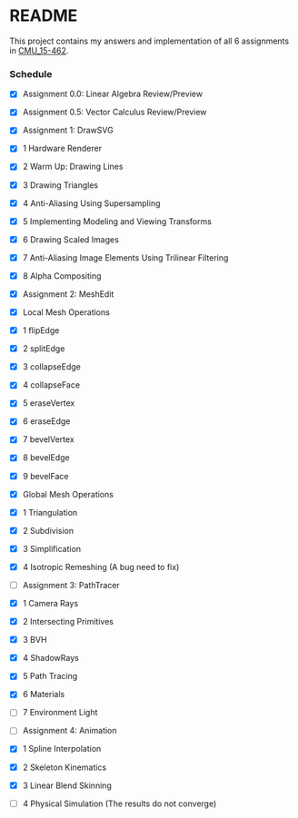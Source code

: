 # README

This project contains my answers and implementation of all 6 assignments in [CMU_15-462](http://15462.courses.cs.cmu.edu/fall2018/home ).

### Schedule

- [x]  Assignment 0.0: Linear Algebra Review/Preview
- [x]  Assignment 0.5: Vector Calculus Review/Preview
- [x]  Assignment 1: DrawSVG
  - [x]  1 Hardware Renderer
  - [x]  2 Warm Up: Drawing Lines
  - [x]  3 Drawing Triangles
  - [x]  4 Anti-Aliasing Using Supersampling
  - [x]  5 Implementing Modeling and Viewing Transforms
  - [x]  6 Drawing Scaled Images
  - [x]  7 Anti-Aliasing Image Elements Using Trilinear Filtering
  - [x]  8 Alpha Compositing
- [x]  Assignment 2: MeshEdit
- [x]  Local Mesh Operations
  - [x]  1 flipEdge
  - [x]  2 splitEdge
  - [x]  3 collapseEdge
  - [x]  4 collapseFace
  - [x]  5 eraseVertex
  - [x]  6 eraseEdge
  - [x]  7 bevelVertex
  - [x]  8 bevelEdge
  - [x]  9 bevelFace

- [x]  Global Mesh Operations
  - [x]  1 Triangulation
  - [x]  2 Subdivision
  - [x]  3 Simplification
  - [x]  4 Isotropic Remeshing (A bug need to fix)
- [ ]  Assignment 3: PathTracer
  - [x]  1 Camera Rays
  - [x]  2 Intersecting Primitives
  - [x]  3 BVH
  - [x]  4 ShadowRays
  - [x]  5 Path Tracing
  - [x]  6 Materials
  - [ ]  7 Environment Light
- [ ]  Assignment 4: Animation
  - [x]  1 Spline Interpolation
  - [x]  2 Skeleton Kinematics
  - [x]  3 Linear Blend Skinning
  - [ ]  4 Physical Simulation (The results do not converge)

